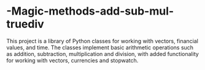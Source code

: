 # -Magic-methods-__add__-__sub__-__mul__-__truediv__
This project is a library of Python classes for working with vectors, financial values, and time. The classes implement basic arithmetic operations such as addition, subtraction, multiplication and division, with added functionality for working with vectors, currencies and stopwatch.
